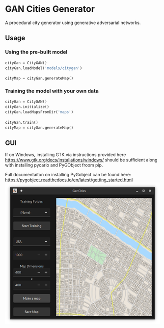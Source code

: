# GAN Cities Generator

A procedural city generator using generative adversarial networks.

## Usage

### Using the pre-built model
```python
cityGan = CityGAN()
cityGan.loadModel('models/citygan')

cityMap = cityGan.generateMap()
```

### Training the model with your own data
```python
cityGan = CityGAN()
cityGan.initialize()
cityGan.loadMapsFromDir('maps')

cityGan.train()
cityMap = cityGan.generateMap()
```

## GUI
If on Windows, installing GTK via instructions provided here https://www.gtk.org/docs/installations/windows/
should be sufficient along with installing pycario and PyGObject froom pip. 

Full documentaiton on installing PyGobject can be found here: https://pygobject.readthedocs.io/en/latest/getting_started.html
![Screenshot of GanCities UI](https://raw.githubusercontent.com/ProjectCity-Group/gan-cities/master/screenshot/screenshot.png?token=ACHD5QBWEP3NRK2SNS6QEAK667B3O)

